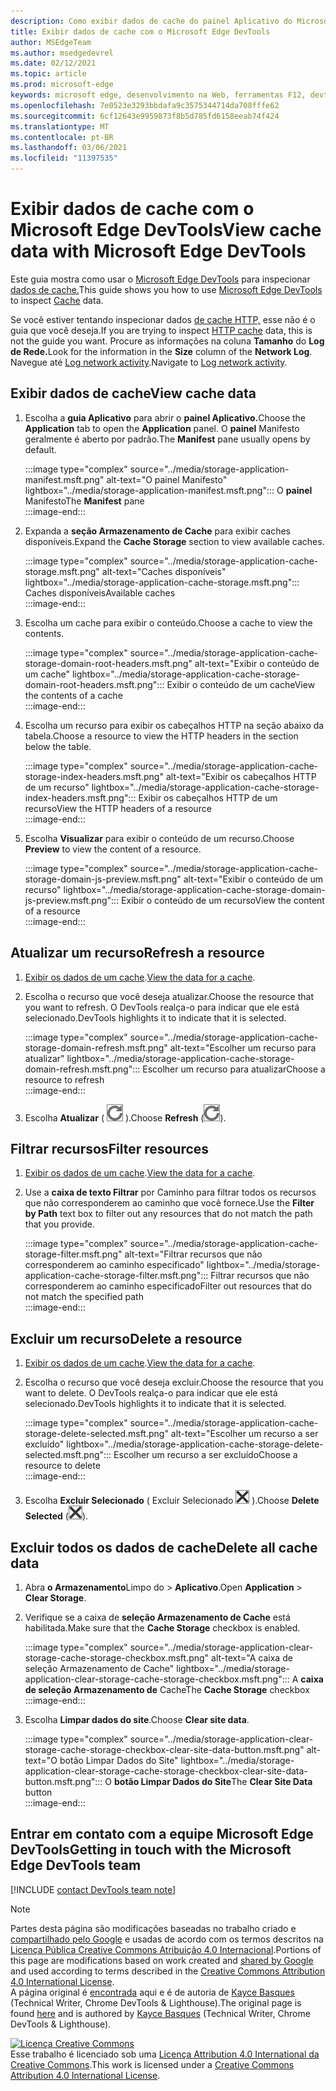 ```yaml
---
description: Como exibir dados de cache do painel Aplicativo do Microsoft Edge DevTools.
title: Exibir dados de cache com o Microsoft Edge DevTools
author: MSEdgeTeam
ms.author: msedgedevrel
ms.date: 02/12/2021
ms.topic: article
ms.prod: microsoft-edge
keywords: microsoft edge, desenvolvimento na Web, ferramentas F12, devtools
ms.openlocfilehash: 7e0523e3293bbdafa9c3575344714da708fffe62
ms.sourcegitcommit: 6cf12643e9959873f8b5d785fd6158eeab74f424
ms.translationtype: MT
ms.contentlocale: pt-BR
ms.lasthandoff: 03/06/2021
ms.locfileid: "11397535"
---
```

<!-- Copyright Kayce Basques 

   Licensed under the Apache License, Version 2.0 (the "License");
   you may not use this file except in compliance with the License.
   You may obtain a copy of the License at

       https://www.apache.org/licenses/LICENSE-2.0

   Unless required by applicable law or agreed to in writing, software
   distributed under the License is distributed on an "AS IS" BASIS,
   WITHOUT WARRANTIES OR CONDITIONS OF ANY KIND, either express or implied.
   See the License for the specific language governing permissions and
   limitations under the License.  -->

# <a name="view-cache-data-with-microsoft-edge-devtools"></a><span data-ttu-id="d2464-104">Exibir dados de cache com o Microsoft Edge DevTools</span><span class="sxs-lookup"><span data-stu-id="d2464-104">View cache data with Microsoft Edge DevTools</span></span>  

<span data-ttu-id="d2464-105">Este guia mostra como usar o [Microsoft Edge DevTools][MicrosoftEdgeDevTools] para inspecionar [dados de cache.][MDNCache]</span><span class="sxs-lookup"><span data-stu-id="d2464-105">This guide shows you how to use [Microsoft Edge DevTools][MicrosoftEdgeDevTools] to inspect [Cache][MDNCache] data.</span></span>  

<span data-ttu-id="d2464-106">Se você estiver tentando inspecionar dados [de cache HTTP,][MDNHTTPCaching] esse não é o guia que você deseja.</span><span class="sxs-lookup"><span data-stu-id="d2464-106">If you are trying to inspect [HTTP cache][MDNHTTPCaching] data, this is not the guide you want.</span></span>  <span data-ttu-id="d2464-107">Procure as informações na coluna **Tamanho** do **Log de Rede.**</span><span class="sxs-lookup"><span data-stu-id="d2464-107">Look for the information in the **Size** column of the **Network Log**.</span></span>  <span data-ttu-id="d2464-108">Navegue até [Log network activity][DevtoolsNetworkLogActivity].</span><span class="sxs-lookup"><span data-stu-id="d2464-108">Navigate to [Log network activity][DevtoolsNetworkLogActivity].</span></span>  

## <a name="view-cache-data"></a><span data-ttu-id="d2464-109">Exibir dados de cache</span><span class="sxs-lookup"><span data-stu-id="d2464-109">View cache data</span></span>  

1.  <span data-ttu-id="d2464-110">Escolha a **guia Aplicativo** para abrir o **painel Aplicativo.**</span><span class="sxs-lookup"><span data-stu-id="d2464-110">Choose the **Application** tab to open the **Application** panel.</span></span>  <span data-ttu-id="d2464-111">O **painel** Manifesto geralmente é aberto por padrão.</span><span class="sxs-lookup"><span data-stu-id="d2464-111">The **Manifest** pane usually opens by default.</span></span>  
    
    :::image type="complex" source="../media/storage-application-manifest.msft.png" alt-text="O painel Manifesto" lightbox="../media/storage-application-manifest.msft.png":::
       <span data-ttu-id="d2464-113">O **painel** Manifesto</span><span class="sxs-lookup"><span data-stu-id="d2464-113">The **Manifest** pane</span></span>  
    :::image-end:::  
    
1.  <span data-ttu-id="d2464-114">Expanda a **seção Armazenamento de Cache** para exibir caches disponíveis.</span><span class="sxs-lookup"><span data-stu-id="d2464-114">Expand the **Cache Storage** section to view available caches.</span></span>  
    
    :::image type="complex" source="../media/storage-application-cache-storage.msft.png" alt-text="Caches disponíveis" lightbox="../media/storage-application-cache-storage.msft.png":::
       <span data-ttu-id="d2464-116">Caches disponíveis</span><span class="sxs-lookup"><span data-stu-id="d2464-116">Available caches</span></span>  
    :::image-end:::  
    
1.  <span data-ttu-id="d2464-117">Escolha um cache para exibir o conteúdo.</span><span class="sxs-lookup"><span data-stu-id="d2464-117">Choose a cache to view the contents.</span></span>  
    
    :::image type="complex" source="../media/storage-application-cache-storage-domain-root-headers.msft.png" alt-text="Exibir o conteúdo de um cache" lightbox="../media/storage-application-cache-storage-domain-root-headers.msft.png":::
       <span data-ttu-id="d2464-119">Exibir o conteúdo de um cache</span><span class="sxs-lookup"><span data-stu-id="d2464-119">View the contents of a cache</span></span>  
    :::image-end:::  
    
1.  <span data-ttu-id="d2464-120">Escolha um recurso para exibir os cabeçalhos HTTP na seção abaixo da tabela.</span><span class="sxs-lookup"><span data-stu-id="d2464-120">Choose a resource to view the HTTP headers in the section below the table.</span></span>  
    
    :::image type="complex" source="../media/storage-application-cache-storage-index-headers.msft.png" alt-text="Exibir os cabeçalhos HTTP de um recurso" lightbox="../media/storage-application-cache-storage-index-headers.msft.png":::
       <span data-ttu-id="d2464-122">Exibir os cabeçalhos HTTP de um recurso</span><span class="sxs-lookup"><span data-stu-id="d2464-122">View the HTTP headers of a resource</span></span>  
    :::image-end:::  
    
1.  <span data-ttu-id="d2464-123">Escolha **Visualizar** para exibir o conteúdo de um recurso.</span><span class="sxs-lookup"><span data-stu-id="d2464-123">Choose **Preview** to view the content of a resource.</span></span>  
    
    :::image type="complex" source="../media/storage-application-cache-storage-domain-js-preview.msft.png" alt-text="Exibir o conteúdo de um recurso" lightbox="../media/storage-application-cache-storage-domain-js-preview.msft.png":::
       <span data-ttu-id="d2464-125">Exibir o conteúdo de um recurso</span><span class="sxs-lookup"><span data-stu-id="d2464-125">View the content of a resource</span></span>  
    :::image-end:::  
    
## <a name="refresh-a-resource"></a><span data-ttu-id="d2464-126">Atualizar um recurso</span><span class="sxs-lookup"><span data-stu-id="d2464-126">Refresh a resource</span></span>  

1.  <span data-ttu-id="d2464-127">[Exibir os dados de um cache](#view-cache-data).</span><span class="sxs-lookup"><span data-stu-id="d2464-127">[View the data for a cache](#view-cache-data).</span></span>  
1.  <span data-ttu-id="d2464-128">Escolha o recurso que você deseja atualizar.</span><span class="sxs-lookup"><span data-stu-id="d2464-128">Choose the resource that you want to refresh.</span></span>  <span data-ttu-id="d2464-129">O DevTools realça-o para indicar que ele está selecionado.</span><span class="sxs-lookup"><span data-stu-id="d2464-129">DevTools highlights it to indicate that it is selected.</span></span>  
    
    :::image type="complex" source="../media/storage-application-cache-storage-domain-refresh.msft.png" alt-text="Escolher um recurso para atualizar" lightbox="../media/storage-application-cache-storage-domain-refresh.msft.png":::
       <span data-ttu-id="d2464-131">Escolher um recurso para atualizar</span><span class="sxs-lookup"><span data-stu-id="d2464-131">Choose a resource to refresh</span></span>  
    :::image-end:::  
    
1.  <span data-ttu-id="d2464-132">Escolha **Atualizar** \( ![ Atualizar ][ImageRefreshIcon] \).</span><span class="sxs-lookup"><span data-stu-id="d2464-132">Choose **Refresh** \(![Refresh][ImageRefreshIcon]\).</span></span>  
    
## <a name="filter-resources"></a><span data-ttu-id="d2464-133">Filtrar recursos</span><span class="sxs-lookup"><span data-stu-id="d2464-133">Filter resources</span></span>  

1.  <span data-ttu-id="d2464-134">[Exibir os dados de um cache](#view-cache-data).</span><span class="sxs-lookup"><span data-stu-id="d2464-134">[View the data for a cache](#view-cache-data).</span></span>  
1.  <span data-ttu-id="d2464-135">Use a **caixa de texto Filtrar** por Caminho para filtrar todos os recursos que não corresponderem ao caminho que você fornece.</span><span class="sxs-lookup"><span data-stu-id="d2464-135">Use the **Filter by Path** text box to filter out any resources that do not match the path that you provide.</span></span>  
    
    :::image type="complex" source="../media/storage-application-cache-storage-filter.msft.png" alt-text="Filtrar recursos que não corresponderem ao caminho especificado" lightbox="../media/storage-application-cache-storage-filter.msft.png":::
       <span data-ttu-id="d2464-137">Filtrar recursos que não corresponderem ao caminho especificado</span><span class="sxs-lookup"><span data-stu-id="d2464-137">Filter out resources that do not match the specified path</span></span>  
    :::image-end:::  
    
## <a name="delete-a-resource"></a><span data-ttu-id="d2464-138">Excluir um recurso</span><span class="sxs-lookup"><span data-stu-id="d2464-138">Delete a resource</span></span>  

1.  <span data-ttu-id="d2464-139">[Exibir os dados de um cache](#view-cache-data).</span><span class="sxs-lookup"><span data-stu-id="d2464-139">[View the data for a cache](#view-cache-data).</span></span>  
1.  <span data-ttu-id="d2464-140">Escolha o recurso que você deseja excluir.</span><span class="sxs-lookup"><span data-stu-id="d2464-140">Choose the resource that you want to delete.</span></span>  <span data-ttu-id="d2464-141">O DevTools realça-o para indicar que ele está selecionado.</span><span class="sxs-lookup"><span data-stu-id="d2464-141">DevTools highlights it to indicate that it is selected.</span></span>  
    
    :::image type="complex" source="../media/storage-application-cache-storage-delete-selected.msft.png" alt-text="Escolher um recurso a ser excluído" lightbox="../media/storage-application-cache-storage-delete-selected.msft.png":::
       <span data-ttu-id="d2464-143">Escolher um recurso a ser excluído</span><span class="sxs-lookup"><span data-stu-id="d2464-143">Choose a resource to delete</span></span>  
    :::image-end:::  
    
1.  <span data-ttu-id="d2464-144">Escolha **Excluir Selecionado** \( Excluir Selecionado ![ ][ImageDeleteIcon] \).</span><span class="sxs-lookup"><span data-stu-id="d2464-144">Choose **Delete Selected** \(![Delete Selected][ImageDeleteIcon]\).</span></span>  
    
## <a name="delete-all-cache-data"></a><span data-ttu-id="d2464-145">Excluir todos os dados de cache</span><span class="sxs-lookup"><span data-stu-id="d2464-145">Delete all cache data</span></span>  

1.  <span data-ttu-id="d2464-146">Abra **o Armazenamento**Limpo do  >  **Aplicativo**.</span><span class="sxs-lookup"><span data-stu-id="d2464-146">Open **Application** > **Clear Storage**.</span></span>  
1.  <span data-ttu-id="d2464-147">Verifique se a caixa de **seleção Armazenamento de Cache** está habilitada.</span><span class="sxs-lookup"><span data-stu-id="d2464-147">Make sure that the **Cache Storage** checkbox is enabled.</span></span>  
    
    :::image type="complex" source="../media/storage-application-clear-storage-cache-storage-checkbox.msft.png" alt-text="A caixa de seleção Armazenamento de Cache" lightbox="../media/storage-application-clear-storage-cache-storage-checkbox.msft.png":::
       <span data-ttu-id="d2464-149">A **caixa de seleção Armazenamento de** Cache</span><span class="sxs-lookup"><span data-stu-id="d2464-149">The **Cache Storage** checkbox</span></span>  
    :::image-end:::  
    
1.  <span data-ttu-id="d2464-150">Escolha **Limpar dados do site**.</span><span class="sxs-lookup"><span data-stu-id="d2464-150">Choose **Clear site data**.</span></span>  
    
    :::image type="complex" source="../media/storage-application-clear-storage-cache-storage-checkbox-clear-site-data-button.msft.png" alt-text="O botão Limpar Dados do Site" lightbox="../media/storage-application-clear-storage-cache-storage-checkbox-clear-site-data-button.msft.png":::
       <span data-ttu-id="d2464-152">O **botão Limpar Dados do Site**</span><span class="sxs-lookup"><span data-stu-id="d2464-152">The **Clear Site Data** button</span></span>  
    :::image-end:::  
    
## <a name="getting-in-touch-with-the-microsoft-edge-devtools-team"></a><span data-ttu-id="d2464-153">Entrar em contato com a equipe Microsoft Edge DevTools</span><span class="sxs-lookup"><span data-stu-id="d2464-153">Getting in touch with the Microsoft Edge DevTools team</span></span>  

[!INCLUDE [contact DevTools team note](../includes/contact-devtools-team-note.md)]  

<!-- image links -->  

[ImageDeleteIcon]: ../media/delete-icon.msft.png  
[ImageRefreshIcon]: ../media/refresh-icon.msft.png  

<!-- links -->  

[MicrosoftEdgeDevTools]: ../../devtools-guide-chromium/index.md "Ferramentas de desenvolvedor do Microsoft Edge (Chromium) | Microsoft Docs"  
[DevtoolsNetworkLogActivity]: ../network/index.md#log-network-activity  "Log network activity | Microsoft Docs"  

[MDNCache]: https://developer.mozilla.org/docs/Web/API/Cache "Cache | MDN"  
[MDNHTTPCaching]: https://developer.mozilla.org/docs/Web/HTTP/Caching "Armazenamento em cache HTTP | MDN"  

> [!NOTE]
> <span data-ttu-id="d2464-158">Partes desta página são modificações baseadas no trabalho criado e [compartilhado pelo Google][GoogleSitePolicies] e usadas de acordo com os termos descritos na [Licença Pública Creative Commons Atribuição 4.0 Internacional][CCA4IL].</span><span class="sxs-lookup"><span data-stu-id="d2464-158">Portions of this page are modifications based on work created and [shared by Google][GoogleSitePolicies] and used according to terms described in the [Creative Commons Attribution 4.0 International License][CCA4IL].</span></span>  
> <span data-ttu-id="d2464-159">A página original é [encontrada](https://developers.google.com/web/tools/chrome-devtools/storage/cache) aqui e é de autoria de [Kayce Basques][KayceBasques] \(Technical Writer, Chrome DevTools \& Lighthouse\).</span><span class="sxs-lookup"><span data-stu-id="d2464-159">The original page is found [here](https://developers.google.com/web/tools/chrome-devtools/storage/cache) and is authored by [Kayce Basques][KayceBasques] \(Technical Writer, Chrome DevTools \& Lighthouse\).</span></span>  

[![Licença Creative Commons][CCby4Image]][CCA4IL]  
<span data-ttu-id="d2464-161">Esse trabalho é licenciado sob uma [Licença Attribution 4.0 International da Creative Commons][CCA4IL].</span><span class="sxs-lookup"><span data-stu-id="d2464-161">This work is licensed under a [Creative Commons Attribution 4.0 International License][CCA4IL].</span></span>  

[CCA4IL]: https://creativecommons.org/licenses/by/4.0  
[CCby4Image]: https://i.creativecommons.org/l/by/4.0/88x31.png  
[GoogleSitePolicies]: https://developers.google.com/terms/site-policies  
[KayceBasques]: https://developers.google.com/web/resources/contributors/kaycebasques  
